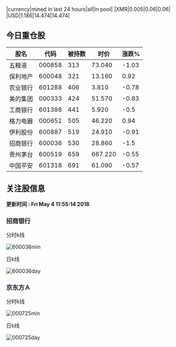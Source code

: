 |currency|mined in last 24 hours|all|in pool|
|XMR|0.005|0.06|0.06|
|USD|1.186|14.474|14.474|

## 今日重仓股 

|股名|代码|被持数|时价|涨跌%|
|---|---|---|---|---|
|五粮液|000858|313|73.040|-1.03|
|保利地产|600048|321|13.160|0.92|
|农业银行|601288|406|3.810|-0.78|
|美的集团|000333|424|51.570|-0.83|
|工商银行|601398|441|5.920|-0.5|
|格力电器|000651|505|46.220|0.94|
|伊利股份|600887|519|24.910|-0.91|
|招商银行|600036|530|28.860|-1.5|
|贵州茅台|600519|659|667.220|-0.55|
|中国平安|601318|691|61.090|-0.57|

## 关注股信息
**更新时间 : Fri May  4 11:55:14 2018**
### 招商银行 
分时k线

![600036min](http://image.sinajs.cn/newchart/min/n/sh600036.gif)

日k线

![600036day](http://image.sinajs.cn/newchart/daily/n/sh600036.gif)

### 京东方Ａ 
分时k线

![000725min](http://image.sinajs.cn/newchart/min/n/sz000725.gif)

日k线

![000725day](http://image.sinajs.cn/newchart/daily/n/sz000725.gif)
